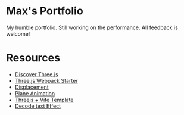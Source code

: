
# Max's Portfolio

My humble portfolio.
Still working on the performance. All feedback is welcome!

# Resources

 - [Discover Three.js](https://discoverthreejs.com/)
 - [Three.js Webpack Starter](https://github.com/designcourse/threejs-webpack-starter)
 - [Displacement](https://youtu.be/2AQLMZwQpDo)
 - [Plane Animation](https://codepen.io/chriscourses/pen/GRrWQdE)
 - [Threejs + Vite Template](https://github.com/maxfer03/wireframe-threejs-template)
 - [Decode text Effect](https://codepen.io/bwilytsch/pen/KMaoeY)


